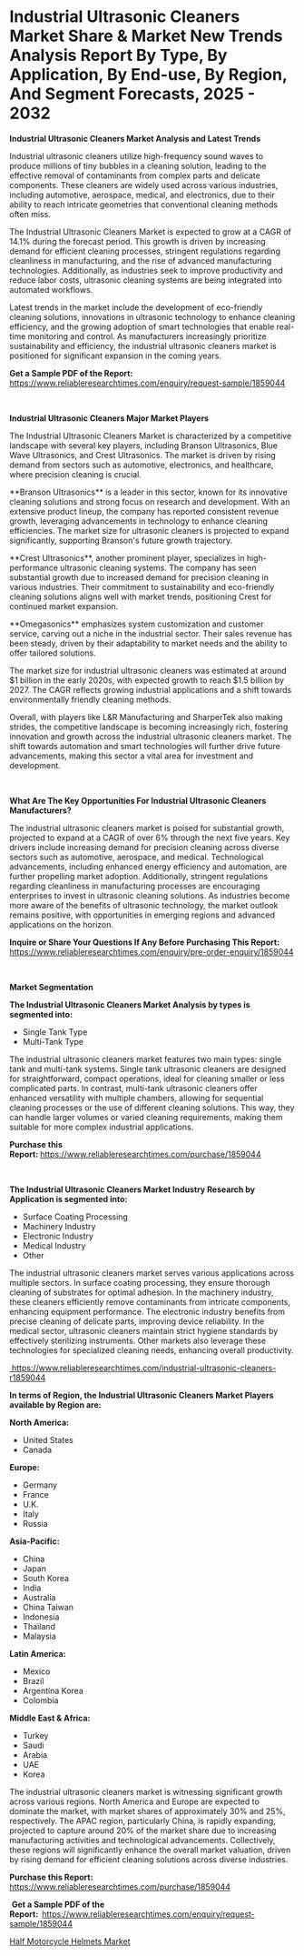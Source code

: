 <p><h1>Industrial Ultrasonic Cleaners Market Share & Market New Trends Analysis Report By Type, By Application, By End-use, By Region, And Segment Forecasts, 2025 - 2032</h1></p><p><strong>Industrial Ultrasonic Cleaners Market Analysis and Latest Trends</strong></p>
<p><p>Industrial ultrasonic cleaners utilize high-frequency sound waves to produce millions of tiny bubbles in a cleaning solution, leading to the effective removal of contaminants from complex parts and delicate components. These cleaners are widely used across various industries, including automotive, aerospace, medical, and electronics, due to their ability to reach intricate geometries that conventional cleaning methods often miss.</p><p>The Industrial Ultrasonic Cleaners Market is expected to grow at a CAGR of 14.1% during the forecast period. This growth is driven by increasing demand for efficient cleaning processes, stringent regulations regarding cleanliness in manufacturing, and the rise of advanced manufacturing technologies. Additionally, as industries seek to improve productivity and reduce labor costs, ultrasonic cleaning systems are being integrated into automated workflows.</p><p>Latest trends in the market include the development of eco-friendly cleaning solutions, innovations in ultrasonic technology to enhance cleaning efficiency, and the growing adoption of smart technologies that enable real-time monitoring and control. As manufacturers increasingly prioritize sustainability and efficiency, the industrial ultrasonic cleaners market is positioned for significant expansion in the coming years.</p></p>
<p><strong>Get a Sample PDF of the Report:&nbsp;</strong> <a href="https://www.reliableresearchtimes.com/enquiry/request-sample/1859044?utm_campaign=2040&utm_medium=2&utm_source=Github&utm_content=ia&utm_term=19022025&utm_id=industrial-ultrasonic-cleaners">https://www.reliableresearchtimes.com/enquiry/request-sample/1859044</a></p>
<p>&nbsp;</p>
<p><strong>Industrial Ultrasonic Cleaners Major Market Players</strong></p>
<p><p>The Industrial Ultrasonic Cleaners Market is characterized by a competitive landscape with several key players, including Branson Ultrasonics, Blue Wave Ultrasonics, and Crest Ultrasonics. The market is driven by rising demand from sectors such as automotive, electronics, and healthcare, where precision cleaning is crucial.</p><p>**Branson Ultrasonics** is a leader in this sector, known for its innovative cleaning solutions and strong focus on research and development. With an extensive product lineup, the company has reported consistent revenue growth, leveraging advancements in technology to enhance cleaning efficiencies. The market size for ultrasonic cleaners is projected to expand significantly, supporting Branson's future growth trajectory.</p><p>**Crest Ultrasonics**, another prominent player, specializes in high-performance ultrasonic cleaning systems. The company has seen substantial growth due to increased demand for precision cleaning in various industries. Their commitment to sustainability and eco-friendly cleaning solutions aligns well with market trends, positioning Crest for continued market expansion.</p><p>**Omegasonics** emphasizes system customization and customer service, carving out a niche in the industrial sector. Their sales revenue has been steady, driven by their adaptability to market needs and the ability to offer tailored solutions.</p><p>The market size for industrial ultrasonic cleaners was estimated at around $1 billion in the early 2020s, with expected growth to reach $1.5 billion by 2027. The CAGR reflects growing industrial applications and a shift towards environmentally friendly cleaning methods.</p><p>Overall, with players like L&R Manufacturing and SharperTek also making strides, the competitive landscape is becoming increasingly rich, fostering innovation and growth across the industrial ultrasonic cleaners market. The shift towards automation and smart technologies will further drive future advancements, making this sector a vital area for investment and development.</p></p>
<p>&nbsp;</p>
<p><strong>What Are The Key Opportunities For Industrial Ultrasonic Cleaners Manufacturers?</strong></p>
<p><p>The industrial ultrasonic cleaners market is poised for substantial growth, projected to expand at a CAGR of over 6% through the next five years. Key drivers include increasing demand for precision cleaning across diverse sectors such as automotive, aerospace, and medical. Technological advancements, including enhanced energy efficiency and automation, are further propelling market adoption. Additionally, stringent regulations regarding cleanliness in manufacturing processes are encouraging enterprises to invest in ultrasonic cleaning solutions. As industries become more aware of the benefits of ultrasonic technology, the market outlook remains positive, with opportunities in emerging regions and advanced applications on the horizon.</p></p>
<p><strong>Inquire or Share Your Questions If Any Before Purchasing This Report:</strong> <a href="https://www.reliableresearchtimes.com/enquiry/pre-order-enquiry/1859044?utm_campaign=2040&utm_medium=2&utm_source=Github&utm_content=ia&utm_term=19022025&utm_id=industrial-ultrasonic-cleaners">https://www.reliableresearchtimes.com/enquiry/pre-order-enquiry/1859044</a></p>
<p>&nbsp;</p>
<p><strong>Market Segmentation</strong></p>
<p><strong>The Industrial Ultrasonic Cleaners Market Analysis by types is segmented into:</strong></p>
<p><ul><li>Single Tank Type</li><li>Multi-Tank Type</li></ul></p>
<p><p>The industrial ultrasonic cleaners market features two main types: single tank and multi-tank systems. Single tank ultrasonic cleaners are designed for straightforward, compact operations, ideal for cleaning smaller or less complicated parts. In contrast, multi-tank ultrasonic cleaners offer enhanced versatility with multiple chambers, allowing for sequential cleaning processes or the use of different cleaning solutions. This way, they can handle larger volumes or varied cleaning requirements, making them suitable for more complex industrial applications.</p></p>
<p><strong>Purchase this Report:&nbsp;</strong><a href="https://www.reliableresearchtimes.com/purchase/1859044?utm_campaign=2040&utm_medium=2&utm_source=Github&utm_content=ia&utm_term=19022025&utm_id=industrial-ultrasonic-cleaners">https://www.reliableresearchtimes.com/purchase/1859044</a></p>
<p>&nbsp;</p>
<p><strong>The Industrial Ultrasonic Cleaners Market Industry Research by Application is segmented into:</strong></p>
<p><ul><li>Surface Coating Processing</li><li>Machinery Industry</li><li>Electronic Industry</li><li>Medical Industry</li><li>Other</li></ul></p>
<p><p>The industrial ultrasonic cleaners market serves various applications across multiple sectors. In surface coating processing, they ensure thorough cleaning of substrates for optimal adhesion. In the machinery industry, these cleaners efficiently remove contaminants from intricate components, enhancing equipment performance. The electronic industry benefits from precise cleaning of delicate parts, improving device reliability. In the medical sector, ultrasonic cleaners maintain strict hygiene standards by effectively sterilizing instruments. Other markets also leverage these technologies for specialized cleaning needs, enhancing overall productivity.</p></p>
<p><a href="https://www.reliableresearchtimes.com/industrial-ultrasonic-cleaners-r1859044?utm_campaign=2040&utm_medium=2&utm_source=Github&utm_content=ia&utm_term=19022025&utm_id=industrial-ultrasonic-cleaners">&nbsp;https://www.reliableresearchtimes.com/industrial-ultrasonic-cleaners-r1859044</a></p>
<p><strong>In terms of Region, the Industrial Ultrasonic Cleaners Market Players available by Region are:</strong></p>
<p>
    <p> <strong> North America: </strong>
        <ul>
            <li>United States</li>
            <li>Canada</li>
        </ul>
        </p> 
    <p> <strong> Europe: </strong>
        <ul>
            <li>Germany</li>
            <li>France</li>
            <li>U.K.</li>
            <li>Italy</li>
            <li>Russia</li>
        </ul>
        </p> 
    <p> <strong> Asia-Pacific: </strong>
        <ul>
            <li>China</li>
            <li>Japan</li>
            <li>South Korea</li>
            <li>India</li>
            <li>Australia</li>
            <li>China Taiwan</li>
            <li>Indonesia</li>
            <li>Thailand</li>
            <li>Malaysia</li>
        </ul>
        </p> 
    <p> <strong> Latin America: </strong>
        <ul>
            <li>Mexico</li>
            <li>Brazil</li>
            <li>Argentina Korea</li>
            <li>Colombia</li>
        </ul>
        </p> 
    <p> <strong> Middle East & Africa: </strong>
        <ul>
            <li>Turkey</li>
            <li>Saudi</li>
            <li>Arabia</li>
            <li>UAE</li>
            <li>Korea</li>
        </ul>
    </p>
    </p>
<p><p>The industrial ultrasonic cleaners market is witnessing significant growth across various regions. North America and Europe are expected to dominate the market, with market shares of approximately 30% and 25%, respectively. The APAC region, particularly China, is rapidly expanding, projected to capture around 20% of the market share due to increasing manufacturing activities and technological advancements. Collectively, these regions will significantly enhance the overall market valuation, driven by rising demand for efficient cleaning solutions across diverse industries.</p></p>
<p><strong>Purchase this Report: </strong><a href="https://www.reliableresearchtimes.com/purchase/1859044?utm_campaign=2040&utm_medium=2&utm_source=Github&utm_content=ia&utm_term=19022025&utm_id=industrial-ultrasonic-cleaners">https://www.reliableresearchtimes.com/purchase/1859044</a></p>
<p>&nbsp;<strong>Get a Sample PDF of the Report:&nbsp;&nbsp;</strong><a href="https://www.reliableresearchtimes.com/enquiry/request-sample/1859044?utm_campaign=2040&utm_medium=2&utm_source=Github&utm_content=ia&utm_term=19022025&utm_id=industrial-ultrasonic-cleaners">https://www.reliableresearchtimes.com/enquiry/request-sample/1859044</a></p>
<p><strong></strong></p>
<p><p><a href="https://github.com/MonroeBullock54/Market-Research-Report-List-1/blob/main/half-motorcycle-helmets-market.md?utm_campaign=2040&utm_medium=2&utm_source=Github&utm_content=ia&utm_term=19022025&utm_id=industrial-ultrasonic-cleaners">Half Motorcycle Helmets Market</a></p></p>